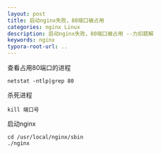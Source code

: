 ```yaml
---
layout: post
title: 启动nginx失败，80端口被占用 
categories: nginx Linux
description: 启动nginx失败，80端口被占用 --力扣题解
keywords: nginx
typora-root-url: ..
---
```


查看占用80端口的进程
```Linux
netstat -ntlp|grep 80
```
杀死进程
```Linux
kill 端口号
```
启动nginx
```Linux
cd /usr/local/nginx/sbin
./nginx
```